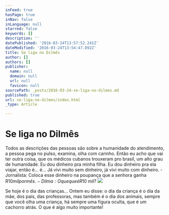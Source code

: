 ```yaml
---
inFeed: true
hasPage: true
inNav: false
inLanguage: null
starred: false
keywords: []
description: ''
datePublished: '2016-03-24T13:57:52.241Z'
dateModified: '2016-03-24T13:54:47.892Z'
title: Se liga no Dilmês
author: []
authors: []
publisher:
  name: null
  domain: null
  url: null
  favicon: null
sourcePath: _posts/2016-03-24-se-liga-no-dilmes.md
published: true
url: se-liga-no-dilmes/index.html
_type: Article

---
```

# Se liga no Dilmês

Todos as descrições das pessoas são sobre a humanidade do atendimento, a pessoa pega no pulso, examina, olha com carinho. Então eu acho que vai ter outra coisa, que os médicos cubanos trouxeram pro brasil, um alto grau de humanidade.
Eu dou dinheiro pra minha filha. Eu dou dinheiro pra ela viajar, então é... é... Já vivi muito sem dinheiro, já vivi muito com dinheiro. -Jornalista: Coloca esse dinheiro na poupança que a senhora ganha R$10 mil por mês. -Dilma: O que que é R$10 mil?
![](https://the-grid-user-content.s3-us-west-2.amazonaws.com/0b164102-ff15-4322-9baa-fcb5cb7038bd.jpg)

Se hoje é o dia das crianças... Ontem eu disse: o dia da criança é o dia da mãe, dos pais, das professoras, mas também é o dia dos animais, sempre que você olha uma criança, há sempre uma figura oculta, que é um cachorro atrás. O que é algo muito importante!